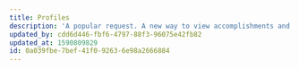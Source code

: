 ```yaml
---
title: Profiles
description: 'A popular request. A new way to view accomplishments and learning engagements across teams. We like this idea, and we will have some form of this when we launch.'
updated_by: cdd6d446-fbf6-4797-88f3-96075e42fb82
updated_at: 1590809829
id: 0a039fbe-7bef-41f0-9263-6e98a2666884
---
```


